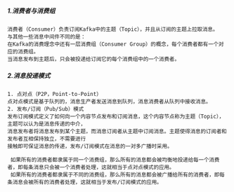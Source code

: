 

##### 1.消费者与消费组
    消费者（Consumer）负责订阅Kafka中的主题（Topic），并且从订阅的主题上拉取消息。
    与其他一些消息中间件不同的是：
    在Kafka的消费理念中还有一层消费组（Consumer Group）的概念，每个消费者都有一个对应的消费组。
    当消息发布到主题后，只会被投递给订阅它的每个消费组中的一个消费者。


##### 2.消息投递模式
    1. 点对点（P2P，Point-to-Point）
    点对点模式是基于队列的，消息生产者发送消息到队列，消息消费者从队列中接收消息。
    2. 发布/订阅（Pub/Sub）模式
    发布订阅模式定义了如何向一个内容节点发布和订阅消息，这个内容节点称为主题（Topic），主题可以认为是消息传递的中介，
    消息发布者将消息发布到某个主题，而消息订阅者从主题中订阅消息。主题使得消息的订阅者和发布者互相保持独立，不需要进行
    接触即可保证消息的传递，发布/订阅模式在消息的一对多广播时采用。

     如果所有的消费者都隶属于同一个消费组，那么所有的消息都会被均衡地投递给每一个消费者，即每条消息只会被一个消费者处理，这就相当于点对点模式的应用。
     如果所有的消费者都隶属于不同的消费组，那么所有的消息都会被广播给所有的消费者，即每条消息会被所有的消费者处理，这就相当于发布/订阅模式的应用。

 
